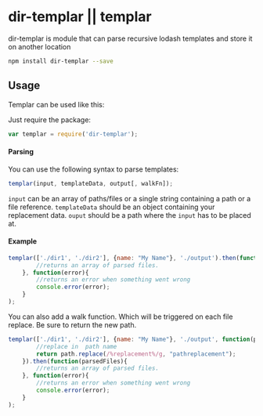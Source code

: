 # dir-templar || templar
dir-templar is module that can parse recursive lodash templates and store it on another location
```sh
npm install dir-templar --save
```



## Usage
Templar can be used like this:


Just require the package:
```javascript
var templar = require('dir-templar');
```

#### Parsing
You can use the following syntax to parse templates:
```javascript
templar(input, templateData, output[, walkFn]);
```
`input` can be an array of paths/files or a single string containing a path or a file reference.
`templateData` should be an object containing your replacement data.
`ouput` should be a path where the `input` has to be placed at.

#### Example
```javascript
templar(['./dir1', './dir2'], {name: "My Name"}, './output').then(function(parsedFiles){
		//returns an array of parsed files.
	}, function(error){
		//returns an error when something went wrong
		console.error(error);
	}
);
```

You can also add a walk function. Which will be triggered on each file replace.
Be sure to return the new path.
```javascript
templar(['./dir1', './dir2'], {name: "My Name"}, './output', function(path) {
        //replace in  path name
        return path.replace(/%replacement%/g, "pathreplacement");
    }).then(function(parsedFiles){
        //returns an array of parsed files.
    }, function(error){
        //returns an error when something went wrong
        console.error(error);
    }
);
```
